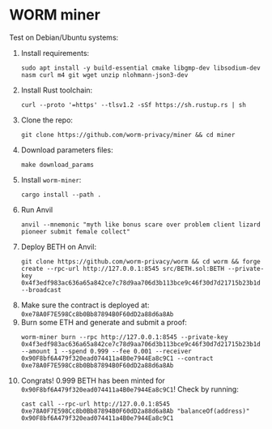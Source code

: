# WORM miner

Test on Debian/Ubuntu systems:

1. Install requirements:
   ```
   sudo apt install -y build-essential cmake libgmp-dev libsodium-dev nasm curl m4 git wget unzip nlohmann-json3-dev
   ```
3. Install Rust toolchain:
   ```
   curl --proto '=https' --tlsv1.2 -sSf https://sh.rustup.rs | sh
   ```
5. Clone the repo:
   ```
   git clone https://github.com/worm-privacy/miner && cd miner
   ```
7. Download parameters files:
   ```
   make download_params
   ```
9. Install `worm-miner`:
   ```
   cargo install --path .
   ```
11. Run Anvil
    ```
    anvil --mnemonic "myth like bonus scare over problem client lizard pioneer submit female collect"
    ```
13. Deploy BETH on Anvil:
    ```
    git clone https://github.com/worm-privacy/worm && cd worm && forge create --rpc-url http://127.0.0.1:8545 src/BETH.sol:BETH --private-key 0x4f3edf983ac636a65a842ce7c78d9aa706d3b113bce9c46f30d7d21715b23b1d --broadcast
    ```
15. Make sure the contract is deployed at: `0xe78A0F7E598Cc8b0Bb87894B0F60dD2a88d6a8Ab`
16. Burn some ETH and generate and submit a proof:
    ```
    worm-miner burn --rpc http://127.0.0.1:8545 --private-key 0x4f3edf983ac636a65a842ce7c78d9aa706d3b113bce9c46f30d7d21715b23b1d  --amount 1 --spend 0.999 --fee 0.001 --receiver 0x90F8bf6A479f320ead074411a4B0e7944Ea8c9C1 --contract 0xe78A0F7E598Cc8b0Bb87894B0F60dD2a88d6a8Ab
    ```
18. Congrats! 0.999 BETH has been minted for `0x90F8bf6A479f320ead074411a4B0e7944Ea8c9C1`! Check by running:
    ```
    cast call --rpc-url http://127.0.0.1:8545 0xe78A0F7E598Cc8b0Bb87894B0F60dD2a88d6a8Ab "balanceOf(address)" 0x90F8bf6A479f320ead074411a4B0e7944Ea8c9C1
    ```

